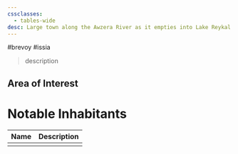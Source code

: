 ```yaml
---
cssclasses:
  - tables-wide
desc: Large town along the Awzera River as it empties into Lake Reykal
---
```

#brevoy #issia 

>description

## Area of Interest


# Notable Inhabitants

| Name | Description |
| ---- | ----------- |
|      |             |